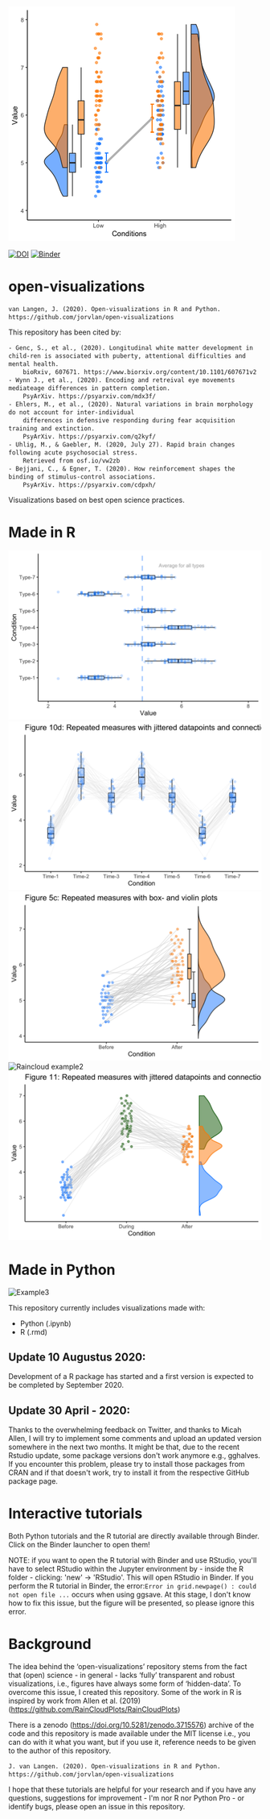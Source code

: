 ![Raincloud example](R/starwars.png)

[![DOI](https://zenodo.org/badge/DOI/10.5281/zenodo.3715576.svg)](https://doi.org/10.5281/zenodo.3715576)
[![Binder](https://mybinder.org/badge_logo.svg)](https://mybinder.org/v2/gh/jorvlan/open-visualizations/master)
# open-visualizations
```
van Langen, J. (2020). Open-visualizations in R and Python. 
https://github.com/jorvlan/open-visualizations
```

This repository has been cited by:
``` 
- Genc, S., et al., (2020). Longitudinal white matter development in child-ren is associated with puberty, attentional difficulties and mental health. 
    bioRxiv, 607671. https://www.biorxiv.org/content/10.1101/607671v2
- Wynn J., et al., (2020). Encoding and retreival eye movements mediateage differences in pattern completion. 
    PsyArXiv. https://psyarxiv.com/mdx3f/
- Ehlers, M., et al., (2020). Natural variations in brain morphology do not account for inter-individual 
    differences in defensive responding during fear acquisition training and extinction. 
    PsyArXiv. https://psyarxiv.com/q2kyf/
- Uhlig, M., & Gaebler, M. (2020, July 27). Rapid brain changes following acute psychosocial stress. 
    Retrieved from osf.io/vw2zb
- Bejjani, C., & Egner, T. (2020). How reinforcement shapes the binding of stimulus-control associations. 
    PsyArXiv. https://psyarxiv.com/cdpxh/
```

Visualizations based on best open science practices.
# Made in R
![Raincloud example](R/figure10e.png)
![Raincloud example](R/figure10d.png)
![Raincloud example](R/figure5c.png)
![Raincloud example2](R/figure6.png)
![Raincloud example3](R/figure11.png)

# Made in Python
![Example3](Python/tutorial_1/figure10.png)

This repository currently includes visualizations made with:
- Python (.ipynb)
- R (.rmd)

## Update 10 Augustus 2020:
Development of a R package has started and a first version is expected to be completed by September 2020.

## Update 30 April - 2020: 
Thanks to the overwhelming feedback on Twitter, and thanks to Micah Allen, I will try to implement some comments and upload an updated version somewhere in the next two months. It might be that, due to the recent Rstudio update, some package versions don't work anymore e.g., gghalves. If you encounter this problem, please try to install those packages from CRAN and if that doesn't work, try to install it from the respective GitHub package page. 


# Interactive tutorials
Both Python tutorials and the R tutorial are directly available through Binder. Click on the Binder launcher to open them! 

NOTE: if you want to open the R tutorial with Binder and use RStudio, you'll have to select RStudio within the Jupyter environment by - inside the R folder - clicking: 'new' -> 'RStudio'. This will open RStudio in Binder. If you perform the R tutorial in Binder, the error:`Error in grid.newpage() : could not open file ...` occurs when using ggsave. At this stage, I don't know how to fix this issue, but the figure will be presented, so please ignore this error.

# Background
The idea behind the ‘open-visualizations’ repository stems from the fact that (open) science - in general - lacks ‘fully’ transparent and robust visualizations, i.e., figures have always some form of ‘hidden-data’. To overcome this issue, I created this repository. Some of the work in R is inspired by work from Allen et al. (2019)(https://github.com/RainCloudPlots/RainCloudPlots)

There is a zenodo (https://doi.org/10.5281/zenodo.3715576) archive of the code and this repository is made available under the MIT license i.e., you can do with it what you want, but if you use it, reference needs to be given to the author of this repository.
```
J. van Langen. (2020). Open-visualizations in R and Python. 
https://github.com/jorvlan/open-visualizations
```

I hope that these tutorials are helpful for your research and if you have any questions, suggestions for improvement - I'm nor R nor Python Pro - or identify bugs, please open an issue in this repository. 
